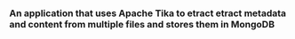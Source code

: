 ### An application that uses Apache Tika to etract etract metadata and content from multiple files and stores them in MongoDB 
